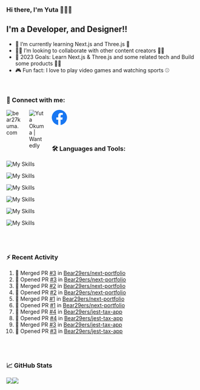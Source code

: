 ### Hi there, I'm Yuta 🤟🏻🐻

## I'm a Developer, and Designer!!

- 🌱 I’m currently learning Next.js and Three.js 🤣
- 👬🏻 I’m looking to collaborate with other content creators 👋🏻
- 🥅 2023 Goals: Learn Next.js & Three.js and some related tech and Build some products 💪🏻
- 🎮 Fun fact: I love to play video games and watching sports ⚾️

<br />

### :wave: Connect with me:

[<img align="left" alt="bear27kuma.com" width="40px" src="https://user-images.githubusercontent.com/39920490/156489586-f125813b-e344-46d6-9306-f5786684b976.jpg" style="margin-right: 20px;" />](https://bear29ers.github.io/)
[<img align="left" alt="Yuta Okuma | Wantedly" width="40px" src="https://user-images.githubusercontent.com/39920490/156489528-fdc520d6-10f1-43b6-8bf8-fadf8dcf1a90.jpg" style="margin-right: 20px;" />](https://www.wantedly.com/id/yuta_okuma_b)
[<img align="left" alt="Yuta Okuma | Facebook" width="40px" src="https://github.com/github/explore/blob/main/topics/facebook/facebook.png?raw=true" style="margin-right: 20px;" />](https://www.facebook.com/kumakuma1129/)

[//]: # '[<img align="left" alt="Yuta Okuma | Instagram" width="40px" src="https://github.com/github/explore/blob/main/topics/instagram/instagram.png?raw=true" />](https://www.instagram.com/bear_27earl/)'

<br />
<br />
<br />
<br />

### :hammer_and_wrench: Languages and Tools:

![My Skills](https://skillicons.dev/icons?i=html,css,sass,tailwind,bootstrap,js)

![My Skills](https://skillicons.dev/icons?i=ts,jquery,react,nextjs,vercel,vue)

![My Skills](https://skillicons.dev/icons?i=nodejs,express,jest,php,laravel,mysql)

![My Skills](https://skillicons.dev/icons?i=docker,git,github,githubactions,aws,linux)

![My Skills](https://skillicons.dev/icons?i=vim,neovim,lua,md,idea,vscode)

![My Skills](https://skillicons.dev/icons?i=atom,webpack,xd,ps,ai,ae)

<br />
<br />

### :zap: Recent Activity

<!--START_SECTION:activity-->

1. 🎉 Merged PR [#3](https://github.com/Bear29ers/next-portfolio/pull/3) in [Bear29ers/next-portfolio](https://github.com/Bear29ers/next-portfolio)
2. 💪 Opened PR [#3](https://github.com/Bear29ers/next-portfolio/pull/3) in [Bear29ers/next-portfolio](https://github.com/Bear29ers/next-portfolio)
3. 🎉 Merged PR [#2](https://github.com/Bear29ers/next-portfolio/pull/2) in [Bear29ers/next-portfolio](https://github.com/Bear29ers/next-portfolio)
4. 💪 Opened PR [#2](https://github.com/Bear29ers/next-portfolio/pull/2) in [Bear29ers/next-portfolio](https://github.com/Bear29ers/next-portfolio)
5. 🎉 Merged PR [#1](https://github.com/Bear29ers/next-portfolio/pull/1) in [Bear29ers/next-portfolio](https://github.com/Bear29ers/next-portfolio)
6. 💪 Opened PR [#1](https://github.com/Bear29ers/next-portfolio/pull/1) in [Bear29ers/next-portfolio](https://github.com/Bear29ers/next-portfolio)
7. 🎉 Merged PR [#4](https://github.com/Bear29ers/jest-tax-app/pull/4) in [Bear29ers/jest-tax-app](https://github.com/Bear29ers/jest-tax-app)
8. 💪 Opened PR [#4](https://github.com/Bear29ers/jest-tax-app/pull/4) in [Bear29ers/jest-tax-app](https://github.com/Bear29ers/jest-tax-app)
9. 🎉 Merged PR [#3](https://github.com/Bear29ers/jest-tax-app/pull/3) in [Bear29ers/jest-tax-app](https://github.com/Bear29ers/jest-tax-app)
10. 💪 Opened PR [#3](https://github.com/Bear29ers/jest-tax-app/pull/3) in [Bear29ers/jest-tax-app](https://github.com/Bear29ers/jest-tax-app)

<!--END_SECTION:activity-->

<br />
<br />

### :chart_with_upwards_trend: GitHub Stats

<div style="display: flex;">
    <a href="https://github.com/Bear29ers">
        <img height="200px;" src="https://github-readme-stats.vercel.app/api?username=Bear29ers&show_icons=true&theme=bear">
    </a>
    <a href="https://github.com/Bear29ers">
        <img height="200px" src="https://github-readme-stats.vercel.app/api/top-langs/?username=Bear29ers&langs_count=6&layout=compact&theme=bear">
    </a>
</div>
